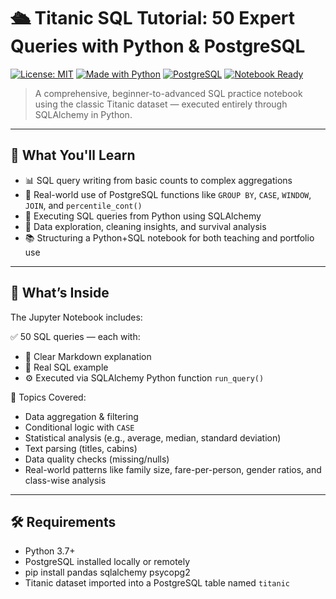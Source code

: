 # 🛳️ Titanic SQL Tutorial: 50 Expert Queries with Python & PostgreSQL

[![License: MIT](https://img.shields.io/badge/License-MIT-yellow.svg)](LICENSE)
[![Made with Python](https://img.shields.io/badge/Made%20with-Python-blue.svg)](https://www.python.org/)
[![PostgreSQL](https://img.shields.io/badge/Powered%20by-PostgreSQL-336791)](https://www.postgresql.org/)
[![Notebook Ready](https://img.shields.io/badge/Notebook-Jupyter-orange)](Titanic_SQL_Tutorial_Full_50_Queries.ipynb)

> A comprehensive, beginner-to-advanced SQL practice notebook using the classic Titanic dataset — executed entirely through SQLAlchemy in Python.

---

## 🚀 What You'll Learn

- 📊 SQL query writing from basic counts to complex aggregations
- 🧠 Real-world use of PostgreSQL functions like `GROUP BY`, `CASE`, `WINDOW`, `JOIN`, and `percentile_cont()`
- 🔄 Executing SQL queries from Python using SQLAlchemy
- 🧹 Data exploration, cleaning insights, and survival analysis
- 📚 Structuring a Python+SQL notebook for both teaching and portfolio use

---

## 🧾 What’s Inside

The Jupyter Notebook includes:

✅ 50 SQL queries — each with:
- 📝 Clear Markdown explanation
- 📌 Real SQL example
- ⚙️ Executed via SQLAlchemy Python function `run_query()`

📘 Topics Covered:
- Data aggregation & filtering
- Conditional logic with `CASE`
- Statistical analysis (e.g., average, median, standard deviation)
- Text parsing (titles, cabins)
- Data quality checks (missing/nulls)
- Real-world patterns like family size, fare-per-person, gender ratios, and class-wise analysis

---

## 🛠️ Requirements

- Python 3.7+
- PostgreSQL installed locally or remotely
- pip install pandas sqlalchemy psycopg2
- Titanic dataset imported into a PostgreSQL table named `titanic`
